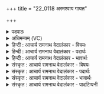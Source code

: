 +++
title = "22_0118 अरमश्वाय गायत"

+++
<details><summary>पदपाठः</summary>

अ꣡र꣢꣯म्। अ꣡श्वा꣢꣯य। गा꣣यत। श्रु꣡तक꣢꣯क्षारम्। श्रु꣡त꣢꣯। क꣣क्ष। अ꣡र꣢꣯म्। ग꣡वे꣢꣯। अ꣡र꣢꣯म्। इ꣡न्द्र꣢꣯स्य। धा꣡म्ने꣢꣯। ११८।
</details>

<details><summary>अधिमन्त्रम् (VC)</summary>

- इन्द्रः
- श्रुतकक्षः आङ्गिरसः
- गायत्री
- षड्जः
- ऐन्द्रं काण्डम्
</details>

<details><summary>हिन्दी : आचार्य रामनाथ वेदालंकार - विषयः</summary>

अगले मन्त्र में मनुष्यों को प्रेरणा की गयी है।
</details>

<details><summary>हिन्दी : आचार्य रामनाथ वेदालंकार - पदार्थः</summary>

पदार्थान्वयभाषाः -  हे (श्रुतकक्ष) वेद को अपनी बगल में या मनरूप कोठे में रखनेवाले वेदानुगामी मनुष्य ! तू और तेरे सखा मिलकर (अरम्) पर्याप्तरूप से (अश्वाय) घोड़े, वायु, विद्युत्, अग्नि, बादल, प्राण आदि के लिए (गायत) वाणी को प्रेरित करो अर्थात् इनके गुण-कर्मों का वर्णन करो। (अरम्) पर्याप्त रूप से (गवे) गाय, बैल, द्युलोक, सूर्य, भूमि, चन्द्रमा, जीवात्मा, वाणी, इन्द्रियों आदि के लिए (गायत) वाणी को प्रेरित करो अर्थात् इनके गुण-कर्मों का वर्णन करो। (अरम्) पर्याप्त रूप से (इन्द्रस्य) परमेश्वर के (धाम्ने) तेज के लिए(गायत) वाणी को प्रेरित करो अर्थात् उसके महत्त्व का वर्णन करो ॥४॥
</details>

<details><summary>हिन्दी : आचार्य रामनाथ वेदालंकार - भावार्थः</summary>

भावार्थभाषाः -  परमेश्वर की सृष्टि में उसके रचे हुए जो विविध पदार्थ हैं उनका और परमेश्वर के तेज का ज्ञान तथा महत्त्व का वर्णन सबको करना चाहिए ॥४॥
</details>

<details><summary>संस्कृत : आचार्य रामनाथ वेदालंकार - विषयः</summary>

अथ जनाः प्रेर्यन्ते।
</details>

<details><summary>संस्कृत : आचार्य रामनाथ वेदालंकार - पदार्थः</summary>

पदार्थान्वयभाषाः -  हे (श्रुतकक्ष।२) श्रुतो वेदः कक्षे बाहुमूले मनःप्रकोष्ठे वा यस्य तादृश वेदानुगामिन् ! त्वं तव सखायश्च संभूय (अरम्) अलं, पर्याप्तम् (अश्वाय३) अश्वपदवाच्यघोटक-वायु-विद्युद्-अग्नि-पर्जन्य-प्राणादिकाय (गायत) वाचं प्रेरयत, तद्गुणकर्माणि वर्णयत। (अरम्) पर्याप्तम् (गवे) गोपदवाच्यधेनु-वृषभ-द्युलोक-सूर्य-पृथिवी-चन्द्र-जीवात्म-वाग्-इन्द्रियादि- काय (गायत) वाचं प्रेरयत, तद्गुणकर्माणि वर्णयत। (अरम्) पर्याप्तम् (इन्द्रस्य) परमेश्वरस्य (धाम्ने) तेजसे (गायत) वाचं प्रेरयत, तन्महत्त्वं वर्णयत ॥४॥
</details>

<details><summary>संस्कृत : आचार्य रामनाथ वेदालंकार - भावार्थः</summary>

भावार्थभाषाः -  परमेश्वरस्य सृष्टौ तद्रचिता ये विविधपदार्थाः सन्ति तेषां पारमेश्वरतेजसश्च ज्ञानं तन्महत्त्ववर्णनं च सर्वैः कार्यम् ॥४॥
</details>

<details><summary>संस्कृत : आचार्य रामनाथ वेदालंकार - पादटिप्पनी</summary>

टिप्पणी:   १. ऋ० ८।९२।२५, गायत श्रुतकक्षारं इत्यत्र गायति श्रुतकक्षो अरं इति पाठः। ऋषिः श्रुतकक्षः सुकक्षो वा। २. हे श्रुतकक्षाः श्रुतकक्षस्य मम पुत्राः—इति वि०। श्रुतकक्षेति आत्मानमेव सम्बोधयति ऋषिः—इति भ०, एतदेव सायणाभिमतम्। ३. अश्वस्यार्थाय, गोरर्थाय, इन्द्रस्य यत् स्थानं स्वर्गाख्यं तस्य चार्थाय—इति वि०। अश्वान् लब्धुम्.... गोलाभार्थम्,,,, धाम्ने स्थानाय, गृहलाभार्थम्—इति भ०।
</details>